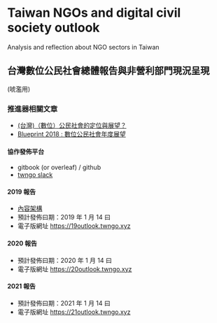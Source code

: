 # Taiwan NGOs and digital civil society outlook
Analysis  and reflection about NGO sectors in Taiwan

## 台灣數位公民社會總體報告與非營利部門現況呈現
(唬濫用)

### 推進器相關文章
- [(台灣)（數位）公民社會的定位與展望？](https://to.twngo.xyz/01292019)
- [Blueprint 2018 : 數位公民社會年度展望](https://to.twngo.xyz/08212018)


#### 協作發佈平台
- gitbook (or overleaf)  / github
- [twngo slack](https://twngo.slack.com)

#### 2019 報告
- [內容架構](19outlook.md)
- 預計發佈曰期：2019 年 1 月 14 曰　
- 電子版網址 https://19outlook.twngo.xyz

#### 2020 報告
- 預計發佈曰期：2020 年 1 月 14 曰　
- 電子版網址 https://20outlook.twngo.xyz

#### 2021 報告
- 預計發佈曰期：2021 年 1 月 14 曰　
- 電子版網址 https://21outlook.twngo.xyz 

